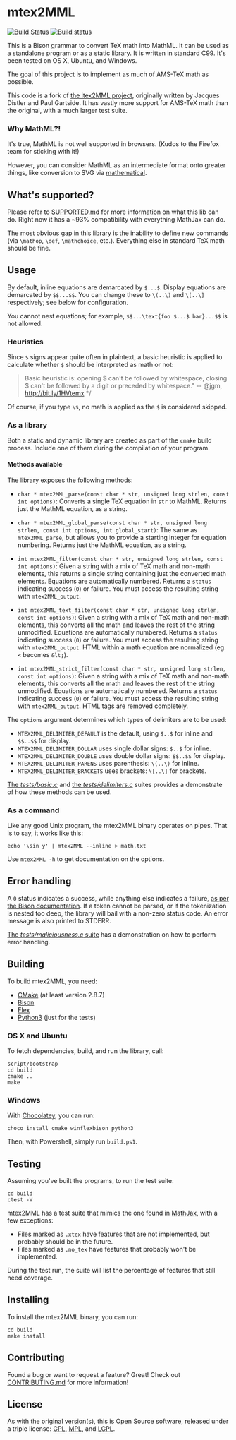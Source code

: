 # mtex2MML

[![Build Status](https://travis-ci.org/gjtorikian/mtex2MML.svg?branch=master)](https://travis-ci.org/gjtorikian/mtex2MML) [![Build status](https://ci.appveyor.com/api/projects/status/0ynwxikxqp5rseu3?svg=true)](https://ci.appveyor.com/project/gjtorikian/mtex2mml)

This is a Bison grammar to convert TeX math into MathML. It can be used as a standalone program or as a static library. It is written in standard C99. It's been tested on OS X, Ubuntu, and Windows.

The goal of this project is to implement as much of AMS-TeX math as possible.

This code is a fork of [the itex2MML project](https://golem.ph.utexas.edu/~distler/blog/itex2MML.html), originally written by Jacques Distler and Paul Gartside. It has vastly more support for AMS-TeX math than the original, with a much larger test suite.

### Why MathML?!

It's true, MathML is not well supported in browsers. (Kudos to the Firefox team for sticking with it!)

However, you can consider MathML as an intermediate format onto greater things, like conversion to SVG via [mathematical](https://github.com/gjtorikian/mathematical).

## What's supported?

Please refer to [SUPPORTED.md](SUPPORTED.md) for more information on what this lib can do. Right now it has a ~93% compatibility with everything MathJax can do.

The most obvious gap in this library is the inability to define new commands (via `\mathop`, `\def`, `\mathchoice`, etc.). Everything else in standard TeX math should be fine.

## Usage

By default, inline equations are demarcated by `$...$`. Display equations are demarcated by `$$...$$`. You can change these to `\(..\)` and `\[..\]` respectively; see below for configuration.

You cannot nest equations; for example, `$$...\text{foo $...$ bar}...$$` is not allowed.

### Heuristics

Since `$` signs appear quite often in plaintext, a basic heuristic is applied to calculate whether `$` should be interpreted as math or not:

> Basic heuristic is: opening $ can't be followed by whitespace, closing $ can't be followed by
   a digit or preceded by whitespace." -- @jgm, http://bit.ly/1HVtemx */

Of course, if you type `\$`, no math is applied as the `$` is considered skipped.

### As a library

Both a static and dynamic library are created as part of the `cmake` build process. Include one of them during the compilation of your program.

#### Methods available

The library exposes the following methods:

* `char * mtex2MML_parse(const char * str, unsigned long strlen, const int options)`: Converts a single TeX equation in `str` to MathML. Returns just the MathML equation, as a string.

* `char * mtex2MML_global_parse(const char * str, unsigned long strlen, const int options, int global_start)`: The same as `mtex2MML_parse`, but allows you to provide a starting integer for equation numbering. Returns just the MathML equation, as a string.

* `int mtex2MML_filter(const char * str, unsigned long strlen, const int options)`: Given a string with a mix of TeX math and non-math elements, this returns a single string containing just the converted math elements. Equations are automatically numbered. Returns a `status` indicating success (`0`) or failure. You must access the resulting string with `mtex2MML_output`.

* `int mtex2MML_text_filter(const char * str, unsigned long strlen, const int options)`: Given a string with a mix of TeX math and non-math elements, this converts all the math and leaves the rest of the string unmodified. Equations are automatically numbered. Returns a `status` indicating success (`0`) or failure. You must access the resulting string with `mtex2MML_output`. HTML within a math equation are normalized (eg. `<` becomes `&lt;`).

* `int mtex2MML_strict_filter(const char * str, unsigned long strlen, const int options)`: Given a string with a mix of TeX math and non-math elements, this converts all the math and leaves the rest of the string unmodified. Equations are automatically numbered. Returns a `status` indicating success (`0`) or failure. You must access the resulting string with `mtex2MML_output`. HTML tags are removed completely.

The `options` argument determines which types of delimiters are to be used:

* `MTEX2MML_DELIMITER_DEFAULT` is the default, using `$..$` for inline and `$$..$$` for display.
* `MTEX2MML_DELIMITER_DOLLAR` uses single dollar signs: `$..$` for inline.
* `MTEX2MML_DELIMITER_DOUBLE` uses double dollar signs: `$$..$$` for display.
* `MTEX2MML_DELIMITER_PARENS` uses parenthesis: `\(..\)` for inline.
* `MTEX2MML_DELIMITER_BRACKETS` uses brackets: `\[..\]` for brackets.

[The *tests/basic.c*](tests/basic.c) and [the *tests/delimiters.c*](tests/delimiters.c) suites provides a demonstrate of how these methods can be used.

### As a command

Like any good Unix program, the mtex2MML binary operates on pipes. That is to say, it works like this:

```
echo '\sin y' | mtex2MML --inline > math.txt
```

Use `mtex2MML -h` to get documentation on the options.

## Error handling

A `0` status indicates a success, while anything else indicates a failure, [as per the Bison documentation](http://www.gnu.org/software/bison/manual/html_node/Parser-Function.html). If a token cannot be parsed, or if the tokenization is nested too deep, the library will bail with a non-zero status code. An error message is also printed to STDERR.

[The *tests/maliciousness.c* suite](tests/maliciousness.c) has a demonstration on how to perform error handling.

## Building

To build mtex2MML, you need:

* [CMake](http://www.cmake.org/download/) (at least version 2.8.7)
* [Bison](https://www.gnu.org/software/bison/)
* [Flex](http://flex.sourceforge.net/)
* [Python3](https://www.python.org/) (just for the tests)

### OS X and Ubuntu

To fetch dependencies, build, and run the library, call:

```
script/bootstrap
cd build
cmake ..
make
```

### Windows

With [Chocolatey](https://chocolatey.org/), you can run:

```
choco install cmake winflexbison python3
```

Then, with Powershell, simply run `build.ps1`.

## Testing

Assuming you've built the programs, to run the test suite:

```
cd build
ctest -V
```

mtex2MML has a test suite that mimics the one found in [MathJax](https://github.com/mathjax/MathJax-test), with a few exceptions:

* Files marked as `.xtex` have features that are not implemented, but probably should be in the future.
* Files marked as `.no_tex` have features that probably won't be implemented.

During the test run, the suite will list the percentage of features that still need coverage.

## Installing

To install the mtex2MML binary, you can run:

```
cd build
make install
```

## Contributing

Found a bug or want to request a feature? Great! Check out [CONTRIBUTING.md](CONTRIBUTING.md) for more information!

## License

As with the original version(s), this is Open Source software, released under a triple license: [GPL](http://choosealicense.com/licenses/gpl-2.0/), [MPL](http://choosealicense.com/licenses/mpl-2.0/), and [LGPL](http://choosealicense.com/licenses/lgpl-2.1/).
